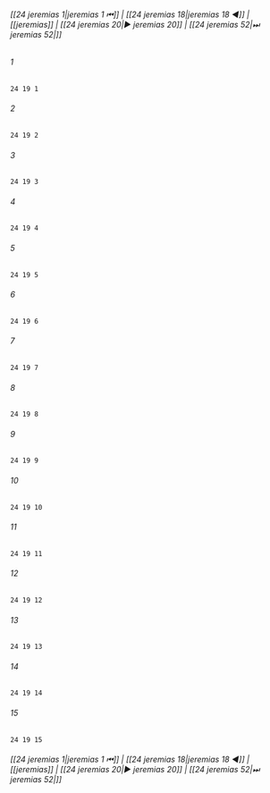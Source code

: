 
###### [[24 jeremias 1|jeremias 1 ⏮]] | [[24 jeremias 18|jeremias 18 ◀]] | [[jeremias]] | [[24 jeremias 20|▶ jeremias 20]] | [[24 jeremias 52|⏭ jeremias 52|]]

###### 1
``` verse
24 19 1 
```
###### 2
``` verse
24 19 2 
```
###### 3
``` verse
24 19 3 
```
###### 4
``` verse
24 19 4 
```
###### 5
``` verse
24 19 5 
```
###### 6
``` verse
24 19 6 
```
###### 7
``` verse
24 19 7 
```
###### 8
``` verse
24 19 8 
```
###### 9
``` verse
24 19 9 
```
###### 10
``` verse
24 19 10 
```
###### 11
``` verse
24 19 11 
```
###### 12
``` verse
24 19 12 
```
###### 13
``` verse
24 19 13 
```
###### 14
``` verse
24 19 14 
```
###### 15
``` verse
24 19 15 
```

###### [[24 jeremias 1|jeremias 1 ⏮]] | [[24 jeremias 18|jeremias 18 ◀]] | [[jeremias]] | [[24 jeremias 20|▶ jeremias 20]] | [[24 jeremias 52|⏭ jeremias 52|]]

